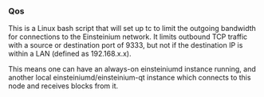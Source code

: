 ### Qos ###

This is a Linux bash script that will set up tc to limit the outgoing bandwidth for connections to the Einsteinium network. It limits outbound TCP traffic with a source or destination port of 9333, but not if the destination IP is within a LAN (defined as 192.168.x.x).

This means one can have an always-on einsteiniumd instance running, and another local einsteiniumd/einsteinium-qt instance which connects to this node and receives blocks from it.
